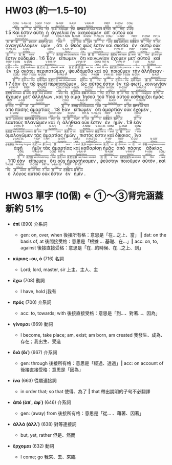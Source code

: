 # HW03 (約一1.5–10)

 1:5 <RUBY><ruby><ruby>Καὶ<rt>- And</rt></ruby><rt><a href='https://bible.fhl.net/new/s.php?N=0&k=02532&m='>καί</a></rt></ruby><rt>CONJ</rt></RUBY> <RUBY><ruby><ruby><span class='verb'>ἔστιν</span><rt>是 is</rt></ruby><rt><a href='https://bible.fhl.net/new/s.php?N=0&k=01510&m='>εἰμί</a></rt></ruby><rt>V-PAI-3S</rt></RUBY> <RUBY><ruby><ruby>αὕτη<rt>這 this</rt></ruby><rt><a href='https://bible.fhl.net/new/s.php?N=0&k=03778&m='>οὗτος</a></rt></ruby><rt>D-NSF</rt></RUBY> <RUBY><ruby><ruby>ἡ<rt>- the</rt></ruby><rt><a href='https://bible.fhl.net/new/s.php?N=0&k=03588&m='>ὀ</a></rt></ruby><rt>T-NSF</rt></RUBY> <RUBY><ruby><ruby>ἀγγελία<rt>信息 message</rt></ruby><rt><a href='https://bible.fhl.net/new/s.php?N=0&k=00031&m='>ἀγγελία</a></rt></ruby><rt>N-NSF</rt></RUBY> <RUBY><ruby><ruby>ἣν<rt>- that</rt></ruby><rt><a href='https://bible.fhl.net/new/s.php?N=0&k=03739&m='>ὅς</a></rt></ruby><rt>R-ASF</rt></RUBY> <RUBY><ruby><ruby><span class='verb'>ἀκηκόαμεν</span><rt>我們聽見 we have heard</rt></ruby><rt><a href='https://bible.fhl.net/new/s.php?N=0&k=00191&m='>ἀκούω</a></rt></ruby><rt>V-RAI-1P</rt></RUBY> <RUBY><ruby><ruby>ἀπ᾽<rt>從 from</rt></ruby><rt><a href='https://bible.fhl.net/new/s.php?N=0&k=00575&m='>ἀπό</a></rt></ruby><rt>PREP</rt></RUBY> <RUBY><ruby><ruby>αὐτοῦ<rt>他 Him</rt></ruby><rt><a href='https://bible.fhl.net/new/s.php?N=0&k=00846&m='>αὐτός</a></rt></ruby><rt>P-GSM</rt></RUBY> <RUBY><ruby><ruby>καὶ<rt>又 and</rt></ruby><rt><a href='https://bible.fhl.net/new/s.php?N=0&k=02532&m='>καί</a></rt></ruby><rt>CONJ</rt></RUBY> <RUBY><ruby><ruby><span class='verb'>ἀναγγέλλομεν</span><rt>我們報 we preach</rt></ruby><rt><a href='https://bible.fhl.net/new/s.php?N=0&k=00312&m='>ἀναγγέλλω</a></rt></ruby><rt>V-PAI-1P</rt></RUBY> <RUBY><ruby><ruby>ὑμῖν<rt>給你們 to you</rt></ruby><rt><a href='https://bible.fhl.net/new/s.php?N=0&k=04771&m='>σύ</a></rt></ruby><rt>P-2DP</rt></RUBY> <span class='punctuation'>,</span> <RUBY><ruby><ruby>ὅτι<rt>- that</rt></ruby><rt><a href='https://bible.fhl.net/new/s.php?N=0&k=03754&m='>ὅτι</a></rt></ruby><rt>CONJ</rt></RUBY> <RUBY><ruby><ruby>ὁ<rt>- -</rt></ruby><rt><a href='https://bible.fhl.net/new/s.php?N=0&k=03588&m='>ὀ</a></rt></ruby><rt>T-NSM</rt></RUBY> <RUBY><ruby><ruby>Θεὸς<rt>上帝 God</rt></ruby><rt><a href='https://bible.fhl.net/new/s.php?N=0&k=02316&m='>θεός</a></rt></ruby><rt>N-NSM</rt></RUBY> <RUBY><ruby><ruby>φῶς<rt>光 light</rt></ruby><rt><a href='https://bible.fhl.net/new/s.php?N=0&k=05457&m='>φῶς</a></rt></ruby><rt>N-NSN</rt></RUBY> <RUBY><ruby><ruby><span class='verb'>ἐστιν</span><rt>是 is</rt></ruby><rt><a href='https://bible.fhl.net/new/s.php?N=0&k=01510&m='>εἰμί</a></rt></ruby><rt>V-PAI-3S</rt></RUBY> <RUBY><ruby><ruby>καὶ<rt>- and</rt></ruby><rt><a href='https://bible.fhl.net/new/s.php?N=0&k=02532&m='>καί</a></rt></ruby><rt>CONJ</rt></RUBY> <RUBY><ruby><ruby>σκοτία<rt>黑暗 darkness</rt></ruby><rt><a href='https://bible.fhl.net/new/s.php?N=0&k=04653&m='>σκοτία</a></rt></ruby><rt>N-NSF</rt></RUBY> <RUBY><ruby><ruby>ἐν<rt>在裡面 in</rt></ruby><rt><a href='https://bible.fhl.net/new/s.php?N=0&k=01722&m='>ἐν</a></rt></ruby><rt>PREP</rt></RUBY> <RUBY><ruby><ruby>αὐτῷ<rt>他 Him</rt></ruby><rt><a href='https://bible.fhl.net/new/s.php?N=0&k=00846&m='>αὐτός</a></rt></ruby><rt>P-DSM</rt></RUBY> <RUBY><ruby><ruby>οὐκ<rt>不 not</rt></ruby><rt><a href='https://bible.fhl.net/new/s.php?N=0&k=03756&m='>οὐ</a></rt></ruby><rt>PRT-N</rt></RUBY> <RUBY><ruby><ruby><span class='verb'>ἔστιν</span><rt>是 is</rt></ruby><rt><a href='https://bible.fhl.net/new/s.php?N=0&k=01510&m='>εἰμί</a></rt></ruby><rt>V-PAI-3S</rt></RUBY> <RUBY><ruby><ruby>οὐδεμία<rt>毫無 none</rt></ruby><rt><a href='https://bible.fhl.net/new/s.php?N=0&k=03762&m='>οὐδείς</a></rt></ruby><rt>A-NSF</rt></RUBY> <span class='punctuation'>.</span>  1:6 <RUBY><ruby><ruby>Ἐὰν<rt>若 If</rt></ruby><rt><a href='https://bible.fhl.net/new/s.php?N=0&k=01437&m='>ἐάν</a></rt></ruby><rt>CONJ</rt></RUBY> <RUBY><ruby><ruby><span class='verb'>εἴπωμεν</span><rt>我們說 we should say</rt></ruby><rt><a href='https://bible.fhl.net/new/s.php?N=0&k=03004&m='>λέγω</a></rt></ruby><rt>V-AAS-1P</rt></RUBY> <RUBY><ruby><ruby>ὅτι<rt>- that</rt></ruby><rt><a href='https://bible.fhl.net/new/s.php?N=0&k=03754&m='>ὅτι</a></rt></ruby><rt>CONJ</rt></RUBY> <RUBY><ruby><ruby>κοινωνίαν<rt>團契 fellowship</rt></ruby><rt><a href='https://bible.fhl.net/new/s.php?N=0&k=02842&m='>κοινωνία</a></rt></ruby><rt>N-ASF</rt></RUBY> <RUBY><ruby><ruby><span class='verb'>ἔχομεν</span><rt>我們有 we have</rt></ruby><rt><a href='https://bible.fhl.net/new/s.php?N=0&k=02192&m='>ἔχω</a></rt></ruby><rt>V-PAI-1P</rt></RUBY> <RUBY><ruby><ruby>μετ᾽<rt>與 with</rt></ruby><rt><a href='https://bible.fhl.net/new/s.php?N=0&k=03326&m='>μετά</a></rt></ruby><rt>PREP</rt></RUBY> <RUBY><ruby><ruby>αὐτοῦ<rt>他 Him</rt></ruby><rt><a href='https://bible.fhl.net/new/s.php?N=0&k=00846&m='>αὐτός</a></rt></ruby><rt>P-GSM</rt></RUBY> <RUBY><ruby><ruby>καὶ<rt>卻 and yet</rt></ruby><rt><a href='https://bible.fhl.net/new/s.php?N=0&k=02532&m='>καί</a></rt></ruby><rt>CONJ</rt></RUBY> <RUBY><ruby><ruby>ἐν<rt>在裡 in</rt></ruby><rt><a href='https://bible.fhl.net/new/s.php?N=0&k=01722&m='>ἐν</a></rt></ruby><rt>PREP</rt></RUBY> <RUBY><ruby><ruby>τῷ<rt>- the</rt></ruby><rt><a href='https://bible.fhl.net/new/s.php?N=0&k=03588&m='>ὀ</a></rt></ruby><rt>T-DSN</rt></RUBY> <RUBY><ruby><ruby>σκότει<rt>黑暗 darkness</rt></ruby><rt><a href='https://bible.fhl.net/new/s.php?N=0&k=04655&m='>σκότος</a></rt></ruby><rt>N-DSN</rt></RUBY> <RUBY><ruby><ruby><span class='verb'>περιπατῶμεν</span><rt>我們行走 should walk</rt></ruby><rt><a href='https://bible.fhl.net/new/s.php?N=0&k=04043&m='>περιπατέω</a></rt></ruby><rt>V-PAS-1P</rt></RUBY> <span class='punctuation'>,</span> <RUBY><ruby><ruby><span class='verb'>ψευδόμεθα</span><rt>我們說謊話 we lie</rt></ruby><rt><a href='https://bible.fhl.net/new/s.php?N=0&k=05574&m='>ψεύδομαι</a></rt></ruby><rt>V-PMI-1P</rt></RUBY> <RUBY><ruby><ruby>καὶ<rt>- and</rt></ruby><rt><a href='https://bible.fhl.net/new/s.php?N=0&k=02532&m='>καί</a></rt></ruby><rt>CONJ</rt></RUBY> <RUBY><ruby><ruby>οὐ<rt>不 not</rt></ruby><rt><a href='https://bible.fhl.net/new/s.php?N=0&k=03756&m='>οὐ</a></rt></ruby><rt>PRT-N</rt></RUBY> <RUBY><ruby><ruby><span class='verb'>ποιοῦμεν</span><rt>我們實行 do practice</rt></ruby><rt><a href='https://bible.fhl.net/new/s.php?N=0&k=04160&m='>ποιέω</a></rt></ruby><rt>V-PAI-1P</rt></RUBY> <RUBY><ruby><ruby>τὴν<rt>- the</rt></ruby><rt><a href='https://bible.fhl.net/new/s.php?N=0&k=03588&m='>ὀ</a></rt></ruby><rt>T-ASF</rt></RUBY> <RUBY><ruby><ruby>ἀλήθειαν<rt>真理 truth</rt></ruby><rt><a href='https://bible.fhl.net/new/s.php?N=0&k=00225&m='>ἀλήθεια</a></rt></ruby><rt>N-ASF</rt></RUBY> <span class='punctuation'>·</span>  1:7 <RUBY><ruby><ruby>ἐὰν<rt>若 If</rt></ruby><rt><a href='https://bible.fhl.net/new/s.php?N=0&k=01437&m='>ἐάν</a></rt></ruby><rt>CONJ</rt></RUBY> <RUBY><ruby><ruby>ἐν<rt>在中 in</rt></ruby><rt><a href='https://bible.fhl.net/new/s.php?N=0&k=01722&m='>ἐν</a></rt></ruby><rt>PREP</rt></RUBY> <RUBY><ruby><ruby>τῷ<rt>- the</rt></ruby><rt><a href='https://bible.fhl.net/new/s.php?N=0&k=03588&m='>ὀ</a></rt></ruby><rt>T-DSN</rt></RUBY> <RUBY><ruby><ruby>φωτὶ<rt>光明 light</rt></ruby><rt><a href='https://bible.fhl.net/new/s.php?N=0&k=05457&m='>φῶς</a></rt></ruby><rt>N-DSN</rt></RUBY> <RUBY><ruby><ruby><span class='verb'>περιπατῶμεν</span><rt>我們行走 we should walk</rt></ruby><rt><a href='https://bible.fhl.net/new/s.php?N=0&k=04043&m='>περιπατέω</a></rt></ruby><rt>V-PAS-1P</rt></RUBY> <span class='punctuation'>,</span> <RUBY><ruby><ruby>ὡς<rt>如同 as</rt></ruby><rt><a href='https://bible.fhl.net/new/s.php?N=0&k=05613&m='>ὡς</a></rt></ruby><rt>CONJ</rt></RUBY> <RUBY><ruby><ruby>αὐτός<rt>他 He</rt></ruby><rt><a href='https://bible.fhl.net/new/s.php?N=0&k=00846&m='>αὐτός</a></rt></ruby><rt>P-NSM</rt></RUBY> <RUBY><ruby><ruby><span class='verb'>ἐστιν</span><rt>是 is</rt></ruby><rt><a href='https://bible.fhl.net/new/s.php?N=0&k=01510&m='>εἰμί</a></rt></ruby><rt>V-PAI-3S</rt></RUBY> <RUBY><ruby><ruby>ἐν<rt>在中 in</rt></ruby><rt><a href='https://bible.fhl.net/new/s.php?N=0&k=01722&m='>ἐν</a></rt></ruby><rt>PREP</rt></RUBY> <RUBY><ruby><ruby>τῷ<rt>- the</rt></ruby><rt><a href='https://bible.fhl.net/new/s.php?N=0&k=03588&m='>ὀ</a></rt></ruby><rt>T-DSN</rt></RUBY> <RUBY><ruby><ruby>φωτί<rt>光明 light</rt></ruby><rt><a href='https://bible.fhl.net/new/s.php?N=0&k=05457&m='>φῶς</a></rt></ruby><rt>N-DSN</rt></RUBY> <span class='punctuation'>,</span> <RUBY><ruby><ruby>κοινωνίαν<rt>團契 fellowship</rt></ruby><rt><a href='https://bible.fhl.net/new/s.php?N=0&k=02842&m='>κοινωνία</a></rt></ruby><rt>N-ASF</rt></RUBY> <RUBY><ruby><ruby><span class='verb'>ἔχομεν</span><rt>我們有 we have</rt></ruby><rt><a href='https://bible.fhl.net/new/s.php?N=0&k=02192&m='>ἔχω</a></rt></ruby><rt>V-PAI-1P</rt></RUBY> <RUBY><ruby><ruby>μετ᾽<rt>與 with</rt></ruby><rt><a href='https://bible.fhl.net/new/s.php?N=0&k=03326&m='>μετά</a></rt></ruby><rt>PREP</rt></RUBY> <RUBY><ruby><ruby>ἀλλήλων<rt>彼此 one another</rt></ruby><rt><a href='https://bible.fhl.net/new/s.php?N=0&k=00240&m='>ἀλλήλων</a></rt></ruby><rt>C-GPM</rt></RUBY> <span class='punctuation'>,</span> <RUBY><ruby><ruby>καὶ<rt>- and</rt></ruby><rt><a href='https://bible.fhl.net/new/s.php?N=0&k=02532&m='>καί</a></rt></ruby><rt>CONJ</rt></RUBY> <RUBY><ruby><ruby>τὸ<rt>- the</rt></ruby><rt><a href='https://bible.fhl.net/new/s.php?N=0&k=03588&m='>ὀ</a></rt></ruby><rt>T-NSN</rt></RUBY> <RUBY><ruby><ruby>αἷμα<rt>血 blood</rt></ruby><rt><a href='https://bible.fhl.net/new/s.php?N=0&k=00129&m='>αἷμα</a></rt></ruby><rt>N-NSN</rt></RUBY> <RUBY><ruby><ruby>Ἰησοῦ<rt>耶穌 of Jesus</rt></ruby><rt><a href='https://bible.fhl.net/new/s.php?N=0&k=02424&m='>Ἰησοῦς</a></rt></ruby><rt>N-GSM</rt></RUBY> <RUBY><ruby><ruby>τοῦ<rt>- the</rt></ruby><rt><a href='https://bible.fhl.net/new/s.php?N=0&k=03588&m='>ὀ</a></rt></ruby><rt>T-GSM</rt></RUBY> <RUBY><ruby><ruby>Υἱοῦ<rt>兒子 Son</rt></ruby><rt><a href='https://bible.fhl.net/new/s.php?N=0&k=05207&m='>υἱός</a></rt></ruby><rt>N-GSM</rt></RUBY> <RUBY><ruby><ruby>αὐτοῦ<rt>他 of Him</rt></ruby><rt><a href='https://bible.fhl.net/new/s.php?N=0&k=00846&m='>αὐτός</a></rt></ruby><rt>P-GSM</rt></RUBY> <RUBY><ruby><ruby><span class='verb'>καθαρίζει</span><rt>洗淨 cleanses</rt></ruby><rt><a href='https://bible.fhl.net/new/s.php?N=0&k=02511&m='>καθαρίζω</a></rt></ruby><rt>V-PAI-3S</rt></RUBY> <RUBY><ruby><ruby>ἡμᾶς<rt>我們 us</rt></ruby><rt><a href='https://bible.fhl.net/new/s.php?N=0&k=01473&m='>ἐγώ</a></rt></ruby><rt>P-1AP</rt></RUBY> <RUBY><ruby><ruby>ἀπὸ<rt>從 from</rt></ruby><rt><a href='https://bible.fhl.net/new/s.php?N=0&k=00575&m='>ἀπό</a></rt></ruby><rt>PREP</rt></RUBY> <RUBY><ruby><ruby>πάσης<rt>一切 all</rt></ruby><rt><a href='https://bible.fhl.net/new/s.php?N=0&k=03956&m='>πᾶς</a></rt></ruby><rt>A-GSF</rt></RUBY> <RUBY><ruby><ruby>ἁμαρτίας<rt>罪 sin</rt></ruby><rt><a href='https://bible.fhl.net/new/s.php?N=0&k=00266&m='>ἁμαρτία</a></rt></ruby><rt>N-GSF</rt></RUBY> <span class='punctuation'>.</span>  1:8 <RUBY><ruby><ruby>Ἐὰν<rt>若 If</rt></ruby><rt><a href='https://bible.fhl.net/new/s.php?N=0&k=01437&m='>ἐάν</a></rt></ruby><rt>CONJ</rt></RUBY> <RUBY><ruby><ruby><span class='verb'>εἴπωμεν</span><rt>我們說 we should say</rt></ruby><rt><a href='https://bible.fhl.net/new/s.php?N=0&k=03004&m='>λέγω</a></rt></ruby><rt>V-AAS-1P</rt></RUBY> <RUBY><ruby><ruby>ὅτι<rt>- that</rt></ruby><rt><a href='https://bible.fhl.net/new/s.php?N=0&k=03754&m='>ὅτι</a></rt></ruby><rt>CONJ</rt></RUBY> <RUBY><ruby><ruby>ἁμαρτίαν<rt>罪 sin</rt></ruby><rt><a href='https://bible.fhl.net/new/s.php?N=0&k=00266&m='>ἁμαρτία</a></rt></ruby><rt>N-ASF</rt></RUBY> <RUBY><ruby><ruby>οὐκ<rt>沒 not</rt></ruby><rt><a href='https://bible.fhl.net/new/s.php?N=0&k=03756&m='>οὐ</a></rt></ruby><rt>PRT-N</rt></RUBY> <RUBY><ruby><ruby><span class='verb'>ἔχομεν</span><rt>我們有 we have</rt></ruby><rt><a href='https://bible.fhl.net/new/s.php?N=0&k=02192&m='>ἔχω</a></rt></ruby><rt>V-PAI-1P</rt></RUBY> <span class='punctuation'>,</span> <RUBY><ruby><ruby>ἑαυτοὺς<rt>自己 ourselves</rt></ruby><rt><a href='https://bible.fhl.net/new/s.php?N=0&k=01438&m='>ἑαυτοῦ</a></rt></ruby><rt>F-1APM</rt></RUBY> <RUBY><ruby><ruby><span class='verb'>πλανῶμεν</span><rt>我們欺騙 we deceive</rt></ruby><rt><a href='https://bible.fhl.net/new/s.php?N=0&k=04105&m='>πλανάω</a></rt></ruby><rt>V-PAI-1P</rt></RUBY> <RUBY><ruby><ruby>καὶ<rt>- and</rt></ruby><rt><a href='https://bible.fhl.net/new/s.php?N=0&k=02532&m='>καί</a></rt></ruby><rt>CONJ</rt></RUBY> <RUBY><ruby><ruby>ἡ<rt>- the</rt></ruby><rt><a href='https://bible.fhl.net/new/s.php?N=0&k=03588&m='>ὀ</a></rt></ruby><rt>T-NSF</rt></RUBY> <RUBY><ruby><ruby>ἀλήθεια<rt>真理 truth</rt></ruby><rt><a href='https://bible.fhl.net/new/s.php?N=0&k=00225&m='>ἀλήθεια</a></rt></ruby><rt>N-NSF</rt></RUBY> <RUBY><ruby><ruby>οὐκ<rt>不 not</rt></ruby><rt><a href='https://bible.fhl.net/new/s.php?N=0&k=03756&m='>οὐ</a></rt></ruby><rt>PRT-N</rt></RUBY> <RUBY><ruby><ruby><span class='verb'>ἔστιν</span><rt>是 is</rt></ruby><rt><a href='https://bible.fhl.net/new/s.php?N=0&k=01510&m='>εἰμί</a></rt></ruby><rt>V-PAI-3S</rt></RUBY> <RUBY><ruby><ruby>ἐν<rt>在裡面 in</rt></ruby><rt><a href='https://bible.fhl.net/new/s.php?N=0&k=01722&m='>ἐν</a></rt></ruby><rt>PREP</rt></RUBY> <RUBY><ruby><ruby>ἡμῖν<rt>我們 us</rt></ruby><rt><a href='https://bible.fhl.net/new/s.php?N=0&k=01473&m='>ἐγώ</a></rt></ruby><rt>P-1DP</rt></RUBY> <span class='punctuation'>.</span>  1:9 <RUBY><ruby><ruby>ἐὰν<rt>若 If</rt></ruby><rt><a href='https://bible.fhl.net/new/s.php?N=0&k=01437&m='>ἐάν</a></rt></ruby><rt>CONJ</rt></RUBY> <RUBY><ruby><ruby><span class='verb'>ὁμολογῶμεν</span><rt>我們認 we should confess</rt></ruby><rt><a href='https://bible.fhl.net/new/s.php?N=0&k=03670&m='>ὁμολογέω</a></rt></ruby><rt>V-PAS-1P</rt></RUBY> <RUBY><ruby><ruby>τὰς<rt>那 the</rt></ruby><rt><a href='https://bible.fhl.net/new/s.php?N=0&k=03588&m='>ὀ</a></rt></ruby><rt>T-APF</rt></RUBY> <RUBY><ruby><ruby>ἁμαρτίας<rt>罪 sins</rt></ruby><rt><a href='https://bible.fhl.net/new/s.php?N=0&k=00266&m='>ἁμαρτία</a></rt></ruby><rt>N-APF</rt></RUBY> <RUBY><ruby><ruby>ἡμῶν<rt>我們 of us</rt></ruby><rt><a href='https://bible.fhl.net/new/s.php?N=0&k=01473&m='>ἐγώ</a></rt></ruby><rt>P-1GP</rt></RUBY> <span class='punctuation'>,</span> <RUBY><ruby><ruby>πιστός<rt>信實 faithful</rt></ruby><rt><a href='https://bible.fhl.net/new/s.php?N=0&k=04103&m='>πιστός</a></rt></ruby><rt>A-NSM</rt></RUBY> <RUBY><ruby><ruby><span class='verb'>ἐστιν</span><rt>他是 He is</rt></ruby><rt><a href='https://bible.fhl.net/new/s.php?N=0&k=01510&m='>εἰμί</a></rt></ruby><rt>V-PAI-3S</rt></RUBY> <RUBY><ruby><ruby>καὶ<rt>- and</rt></ruby><rt><a href='https://bible.fhl.net/new/s.php?N=0&k=02532&m='>καί</a></rt></ruby><rt>CONJ</rt></RUBY> <RUBY><ruby><ruby>δίκαιος<rt>公義 just</rt></ruby><rt><a href='https://bible.fhl.net/new/s.php?N=0&k=01342&m='>δίκαιος</a></rt></ruby><rt>A-NSM</rt></RUBY> <span class='punctuation'>,</span> <RUBY><ruby><ruby>ἵνα<rt>- that</rt></ruby><rt><a href='https://bible.fhl.net/new/s.php?N=0&k=02443&m='>ἵνα</a></rt></ruby><rt>CONJ</rt></RUBY> <RUBY><ruby><ruby><span class='verb'>ἀφῇ</span><rt>必會赦免 He may forgive</rt></ruby><rt><a href='https://bible.fhl.net/new/s.php?N=0&k=00863&m='>ἀφίημι</a></rt></ruby><rt>V-AAS-3S</rt></RUBY> <RUBY><ruby><ruby>ἡμῖν<rt>我們 us</rt></ruby><rt><a href='https://bible.fhl.net/new/s.php?N=0&k=01473&m='>ἐγώ</a></rt></ruby><rt>P-1DP</rt></RUBY> <RUBY><ruby><ruby>τὰς<rt>那 [our]</rt></ruby><rt><a href='https://bible.fhl.net/new/s.php?N=0&k=03588&m='>ὀ</a></rt></ruby><rt>T-APF</rt></RUBY> <RUBY><ruby><ruby>ἁμαρτίας<rt>罪 sins</rt></ruby><rt><a href='https://bible.fhl.net/new/s.php?N=0&k=00266&m='>ἁμαρτία</a></rt></ruby><rt>N-APF</rt></RUBY> <RUBY><ruby><ruby>καὶ<rt>- and</rt></ruby><rt><a href='https://bible.fhl.net/new/s.php?N=0&k=02532&m='>καί</a></rt></ruby><rt>CONJ</rt></RUBY> <RUBY><ruby><ruby><span class='verb'>καθαρίσῃ</span><rt>洗淨 might cleanse</rt></ruby><rt><a href='https://bible.fhl.net/new/s.php?N=0&k=02511&m='>καθαρίζω</a></rt></ruby><rt>V-AAS-3S</rt></RUBY> <RUBY><ruby><ruby>ἡμᾶς<rt>我們 us</rt></ruby><rt><a href='https://bible.fhl.net/new/s.php?N=0&k=01473&m='>ἐγώ</a></rt></ruby><rt>P-1AP</rt></RUBY> <RUBY><ruby><ruby>ἀπὸ<rt>從..中 from</rt></ruby><rt><a href='https://bible.fhl.net/new/s.php?N=0&k=00575&m='>ἀπό</a></rt></ruby><rt>PREP</rt></RUBY> <RUBY><ruby><ruby>πάσης<rt>一切 all</rt></ruby><rt><a href='https://bible.fhl.net/new/s.php?N=0&k=03956&m='>πᾶς</a></rt></ruby><rt>A-GSF</rt></RUBY> <RUBY><ruby><ruby>ἀδικίας<rt>不義 unrighteousness</rt></ruby><rt><a href='https://bible.fhl.net/new/s.php?N=0&k=00093&m='>ἀδικία</a></rt></ruby><rt>N-GSF</rt></RUBY> <span class='punctuation'>.</span>  1:10 <RUBY><ruby><ruby>ἐὰν<rt>若 If</rt></ruby><rt><a href='https://bible.fhl.net/new/s.php?N=0&k=01437&m='>ἐάν</a></rt></ruby><rt>CONJ</rt></RUBY> <RUBY><ruby><ruby><span class='verb'>εἴπωμεν</span><rt>我們說 we should say</rt></ruby><rt><a href='https://bible.fhl.net/new/s.php?N=0&k=03004&m='>λέγω</a></rt></ruby><rt>V-AAS-1P</rt></RUBY> <RUBY><ruby><ruby>ὅτι<rt>- that</rt></ruby><rt><a href='https://bible.fhl.net/new/s.php?N=0&k=03754&m='>ὅτι</a></rt></ruby><rt>CONJ</rt></RUBY> <RUBY><ruby><ruby>οὐχ<rt>沒有 not</rt></ruby><rt><a href='https://bible.fhl.net/new/s.php?N=0&k=03756&m='>οὐ</a></rt></ruby><rt>PRT-N</rt></RUBY> <RUBY><ruby><ruby><span class='verb'>ἡμαρτήκαμεν</span><rt>我們犯罪 we have sinned</rt></ruby><rt><a href='https://bible.fhl.net/new/s.php?N=0&k=00264&m='>ἁμαρτάνω</a></rt></ruby><rt>V-RAI-1P</rt></RUBY> <span class='punctuation'>,</span> <RUBY><ruby><ruby>ψεύστην<rt>說謊 a liar</rt></ruby><rt><a href='https://bible.fhl.net/new/s.php?N=0&k=05583&m='>ψεύστης</a></rt></ruby><rt>N-ASM</rt></RUBY> <RUBY><ruby><ruby><span class='verb'>ποιοῦμεν</span><rt>我們把當作 we make</rt></ruby><rt><a href='https://bible.fhl.net/new/s.php?N=0&k=04160&m='>ποιέω</a></rt></ruby><rt>V-PAI-1P</rt></RUBY> <RUBY><ruby><ruby>αὐτὸν<rt>他 Him</rt></ruby><rt><a href='https://bible.fhl.net/new/s.php?N=0&k=00846&m='>αὐτός</a></rt></ruby><rt>P-ASM</rt></RUBY> <span class='punctuation'>,</span> <RUBY><ruby><ruby>καὶ<rt>- and</rt></ruby><rt><a href='https://bible.fhl.net/new/s.php?N=0&k=02532&m='>καί</a></rt></ruby><rt>CONJ</rt></RUBY> <RUBY><ruby><ruby>ὁ<rt>- the</rt></ruby><rt><a href='https://bible.fhl.net/new/s.php?N=0&k=03588&m='>ὀ</a></rt></ruby><rt>T-NSM</rt></RUBY> <RUBY><ruby><ruby>λόγος<rt>道 word</rt></ruby><rt><a href='https://bible.fhl.net/new/s.php?N=0&k=03056&m='>λόγος</a></rt></ruby><rt>N-NSM</rt></RUBY> <RUBY><ruby><ruby>αὐτοῦ<rt>他 of Him</rt></ruby><rt><a href='https://bible.fhl.net/new/s.php?N=0&k=00846&m='>αὐτός</a></rt></ruby><rt>P-GSM</rt></RUBY> <RUBY><ruby><ruby>οὐκ<rt>不 not</rt></ruby><rt><a href='https://bible.fhl.net/new/s.php?N=0&k=03756&m='>οὐ</a></rt></ruby><rt>PRT-N</rt></RUBY> <RUBY><ruby><ruby><span class='verb'>ἔστιν</span><rt>是 is</rt></ruby><rt><a href='https://bible.fhl.net/new/s.php?N=0&k=01510&m='>εἰμί</a></rt></ruby><rt>V-PAI-3S</rt></RUBY> <RUBY><ruby><ruby>ἐν<rt>在裡面 in</rt></ruby><rt><a href='https://bible.fhl.net/new/s.php?N=0&k=01722&m='>ἐν</a></rt></ruby><rt>PREP</rt></RUBY> <RUBY><ruby><ruby>ἡμῖν<rt>我們 us</rt></ruby><rt><a href='https://bible.fhl.net/new/s.php?N=0&k=01473&m='>ἐγώ</a></rt></ruby><rt>P-1DP</rt></RUBY> <span class='punctuation'>.</span><span class='paragraph'></span>

<div style='page-break-after: always;'></div>

 
# HW03 單字 (10個) ⇐ ①～③背完涵蓋新約 51%

- **ἐπί** (890) 介系詞
	- gen: on, over, when 後接所有格：意思是「在...之上、當」 ‖ dat: on the basis of, at 後間接受格：意思是「根據 ... 基礎、在...」‖ acc: on, to, against 後接直接受格：意思是「在...的時候、在...之上、到」

- **κύριος –ου, ὁ** (716) 名詞
	- Lord; lord, master, sir 上主、主人、主

- **ἔχω** (708) 動詞
	- I have, hold j我有

- **πρός** (700) 介系詞
	- acc: to, towards; with 後接直接受格：意思是「到...、對著...、因為」

- **γίνομαι** (669) 動詞
	- I become, take place; am, exist; am born, am created 我發生、成為、存在；我出生、受造

- **διά (δι᾿)** (667) 介系詞
	- gen: through 後接所有格：意思是「經過、透過」‖ acc: on account of 後接直接受格：意思是「因為」

- **ἵνα** (663) 從屬連接詞
	- in order that; so that 使得、為了 ‖ that 帶出說明的子句不必翻譯

- **ἀπό (ἀπ᾿, ἀφ᾿)** (646) 介系詞
	- gen: (away) from 後接所有格：意思是「從... 、藉著、因著」

- **ἀλλά (ἀλλ᾿)** (638) 對等連接詞
	- but, yet, rather 但是、然而

- **ἔρχομαι** (632) 動詞
	- I come; go 我來、去、來臨